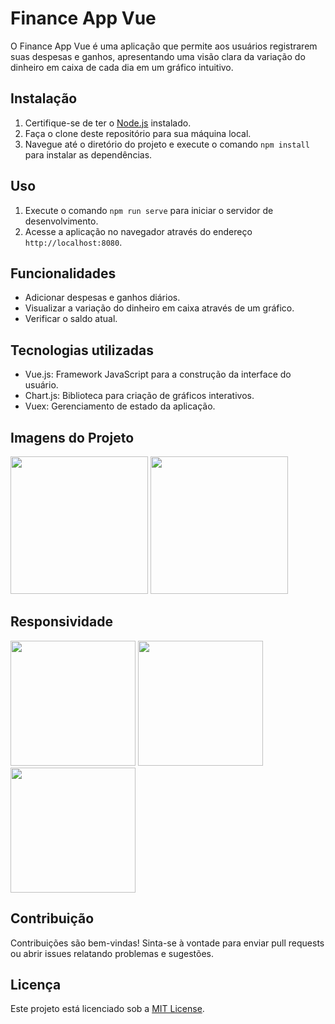 # Finance App Vue

O Finance App Vue é uma aplicação que permite aos usuários registrarem suas despesas e ganhos, apresentando uma visão clara da variação do dinheiro em caixa de cada dia em um gráfico intuitivo.

## Instalação

1. Certifique-se de ter o [Node.js](https://nodejs.org/) instalado.
2. Faça o clone deste repositório para sua máquina local.
3. Navegue até o diretório do projeto e execute o comando `npm install` para instalar as dependências.

## Uso

1. Execute o comando `npm run serve` para iniciar o servidor de desenvolvimento.
2. Acesse a aplicação no navegador através do endereço `http://localhost:8080`.

## Funcionalidades

- Adicionar despesas e ganhos diários.
- Visualizar a variação do dinheiro em caixa através de um gráfico.
- Verificar o saldo atual.

## Tecnologias utilizadas

- Vue.js: Framework JavaScript para a construção da interface do usuário.
- Chart.js: Biblioteca para criação de gráficos interativos.
- Vuex: Gerenciamento de estado da aplicação.

## Imagens do Projeto

<a href="#"><img src="src/img/Captura de Tela 2023-08-02 às 14.58.02.png" height="220"></a>
<a href="#"><img src="src/img/print_05.png" height="220"></a>

## Responsividade

<a href="#"><img src="src/img/print_02.png" height="200"></a>
<a href="#"><img src="src/img/print_03.png" height="200"></a>
<a href="#"><img src="src/img/print_04.png" height="200"></a>


## Contribuição

Contribuições são bem-vindas! Sinta-se à vontade para enviar pull requests ou abrir issues relatando problemas e sugestões.

## Licença

Este projeto está licenciado sob a [MIT License](LICENSE).
